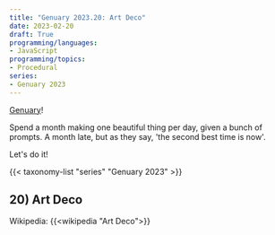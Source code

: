 ```yaml
---
title: "Genuary 2023.20: Art Deco"
date: 2023-02-20
draft: True
programming/languages:
- JavaScript
programming/topics:
- Procedural
series:
- Genuary 2023
---
```

[Genuary](https://genuary.art/)! 

Spend a month making one beautiful thing per day, given a bunch of prompts. A month late, but as they say, 'the second best time is now'.  

Let's do it!

{{< taxonomy-list "series" "Genuary 2023" >}}

## 20) Art Deco

Wikipedia: {{<wikipedia "Art Deco">}}

<!--more-->